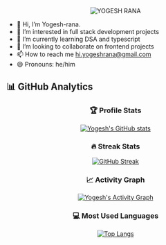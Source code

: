 <div align="center">
  <img 
    src="https://readme-typing-svg.demolab.com?font=Fira+Code&weight=600&size=32&duration=2000&pause=1000&color=00FF88&background=0D111700&center=true&width=500&lines=%3C%2FYOGESH%3E;%3C%2FRANA%3E;YOGESH+RANA" 
    alt="YOGESH RANA"
  />
</div>

- 👋 Hi, I’m Yogesh-rana.
- 👀 I’m interested in full stack development projects
- 🌱 I’m currently learning DSA and typescript
- 💞️ I’m looking to collaborate on frontend projects
- 📫 How to reach me hi.yogeshrana@gmail.com
- 😄 Pronouns: he/him

## 📊 GitHub Analytics
<div align="center">

### 🏆 Profile Stats
[![Yogesh's GitHub stats](https://github-readme-stats.vercel.app/api?username=Yogesh-rana-2301&show_icons=true&theme=dark&bg_color=0d1117&hide_border=true&include_all_commits=true&count_private=true)](https://github.com/Yogesh-rana-2301)

### 🔥 Streak Stats
[![GitHub Streak](https://github-readme-streak-stats.herokuapp.com?user=Yogesh-rana-2301)](https://git.io/streak-stats)

### 📈 Activity Graph
[![Yogesh's Activity Graph](https://github-readme-activity-graph.vercel.app/graph?username=Yogesh-rana-2301&theme=github-dark&bg_color=0d1117&hide_border=true&area=true&area_color=58a6ff)](https://github.com/Yogesh-rana-2301)

### 💻 Most Used Languages
[![Top Langs](https://github-readme-stats.vercel.app/api/top-langs/?username=Yogesh-rana-2301&layout=compact&theme=dark&bg_color=0d1117&hide_border=true&langs_count=6)](https://github.com/Yogesh-rana-2301)

</div>


<!---
Yogesh-rana-2301/Yogesh-rana-2301 is a ✨ special ✨ repository because its `README.md` (this file) appears on your GitHub profile.
You can click the Preview link to take a look at your changes.
--->
